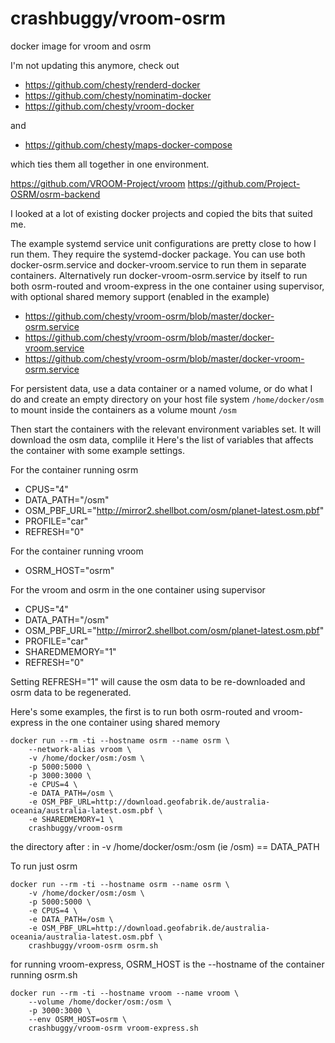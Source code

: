 # crashbuggy/vroom-osrm
docker image for vroom and osrm

I'm not updating this anymore, check out 
- https://github.com/chesty/renderd-docker
- https://github.com/chesty/nominatim-docker
- https://github.com/chesty/vroom-docker

and

- https://github.com/chesty/maps-docker-compose

which ties them all together in one environment.


https://github.com/VROOM-Project/vroom
https://github.com/Project-OSRM/osrm-backend

I looked at a lot of existing docker projects and copied the bits that
suited me. 

The example systemd service unit configurations are pretty close to
how I run them. They require the systemd-docker package.
You can use both docker-osrm.service and docker-vroom.service to run
them in separate containers. Alternatively run docker-vroom-osrm.service 
by itself to run both osrm-routed and vroom-express in the one container 
using supervisor, with optional shared memory support (enabled in the 
example)
* https://github.com/chesty/vroom-osrm/blob/master/docker-osrm.service
* https://github.com/chesty/vroom-osrm/blob/master/docker-vroom.service
* https://github.com/chesty/vroom-osrm/blob/master/docker-vroom-osrm.service

For persistent data, use a data container or a named volume, or do what 
I do and create an empty directory on your host file system 
`/home/docker/osm` to mount inside the containers as a volume mount `/osm`

Then start the containers with the relevant environment variables set.
It will download the osm data, complile it
Here's the list of variables that affects the container with
some example settings.

For the container running osrm
* CPUS="4"
* DATA_PATH="/osm"
* OSM_PBF_URL="http://mirror2.shellbot.com/osm/planet-latest.osm.pbf"
* PROFILE="car"
* REFRESH="0"

For the container running vroom
* OSRM_HOST="osrm"

For the vroom and osrm in the one container using supervisor
* CPUS="4"
* DATA_PATH="/osm"
* OSM_PBF_URL="http://mirror2.shellbot.com/osm/planet-latest.osm.pbf"
* PROFILE="car"
* SHAREDMEMORY="1"
* REFRESH="0"

Setting REFRESH="1" will cause the osm data to be re-downloaded and
osrm data to be regenerated.

Here's some examples, the first is to run both osrm-routed and 
vroom-express in the one container using shared memory

```
docker run --rm -ti --hostname osrm --name osrm \
    --network-alias vroom \
    -v /home/docker/osm:/osm \
    -p 5000:5000 \
    -p 3000:3000 \
    -e CPUS=4 \
    -e DATA_PATH=/osm \
    -e OSM_PBF_URL=http://download.geofabrik.de/australia-oceania/australia-latest.osm.pbf \
    -e SHAREDMEMORY=1 \
    crashbuggy/vroom-osrm
```

the directory after : in -v /home/docker/osm:/osm (ie /osm) == DATA_PATH

To run just osrm

```
docker run --rm -ti --hostname osrm --name osrm \
    -v /home/docker/osm:/osm \
    -p 5000:5000 \
    -e CPUS=4 \
    -e DATA_PATH=/osm \
    -e OSM_PBF_URL=http://download.geofabrik.de/australia-oceania/australia-latest.osm.pbf \
    crashbuggy/vroom-osrm osrm.sh
```

for running vroom-express, OSRM_HOST is the --hostname of the container 
running osrm.sh

```
docker run --rm -ti --hostname vroom --name vroom \
    --volume /home/docker/osm:/osm \
    -p 3000:3000 \
    --env OSRM_HOST=osrm \
    crashbuggy/vroom-osrm vroom-express.sh
```

